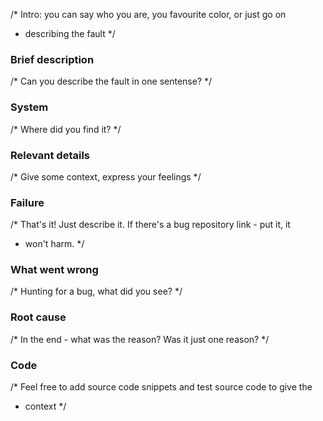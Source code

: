 /* Intro: you can say who you are, you favourite color, or just go on
 * describing the fault */

### Brief description  
  
/* Can you describe the fault in one sentense? */

  
### System  
  
/* Where did you find it? */

  
### Relevant details  
  
/* Give some context, express your feelings */

  
### Failure  
  
/* That's it! Just describe it.  If there's a bug repository link - put it, it
 * won't harm. */

  
### What went wrong  
  
/* Hunting for a bug, what did you see? */

  
### Root cause  
  
/* In the end - what was the reason? Was it just one reason? */
  
### Code

/* Feel free to add source code snippets and test source code to give the
 * context */
